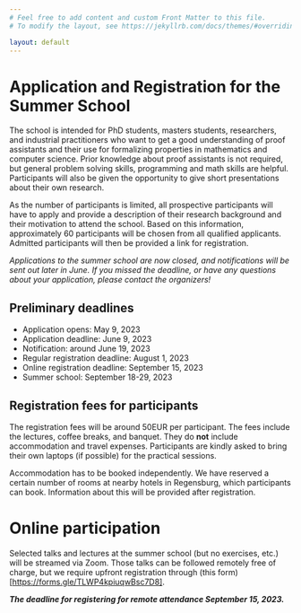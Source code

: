 ```yaml
---
# Feel free to add content and custom Front Matter to this file.
# To modify the layout, see https://jekyllrb.com/docs/themes/#overriding-theme-defaults

layout: default
---
```


# Application and Registration for the Summer School #

The school is intended for PhD students, masters students, researchers, and industrial practitioners
who want to get a good understanding of proof assistants and their use for formalizing properties
in mathematics and computer science. Prior knowledge about proof assistants is not required, but
general problem solving skills, programming and math skills are helpful. Participants will also be given the
opportunity to give short presentations about their own research.

As the number of participants is limited, all prospective participants will have to apply and provide a description
of their research background and their motivation to attend the school. Based on this information,
approximately 60 participants will be chosen from all qualified applicants. Admitted participants will then be
provided a link for registration.

*Applications to the summer school are now closed, and notifications will be sent out later in June. If you missed the deadline, or have any questions about your application, please contact the organizers!*

## Preliminary deadlines ##

* Application opens: May 9, 2023
* Application deadline: June 9, 2023
* Notification: around June 19, 2023
* Regular registration deadline: August 1, 2023
* Online registration deadline: September 15, 2023
* Summer school: September 18-29, 2023

## Registration fees for participants ##

The registration fees will be around 50EUR per participant. The fees
include the lectures, coffee breaks, and banquet.  They do **not** include
accommodation and travel expenses. Participants are kindly asked to
bring their own laptops (if possible) for the practical sessions.

Accommodation has to be booked independently. We have reserved a certain
number of rooms at nearby hotels in Regensburg, which
participants can book. Information about this will be provided after
registration.

# Online participation

Selected talks and lectures at the summer school (but no exercises,
etc.) will be streamed via Zoom. Those talks can be followed remotely
free of charge, but we require upfront registration through (this
form)[https://forms.gle/TLWP4kpiuqwBsc7D8].

***The deadline for registering for remote attendance September 15, 2023.***
